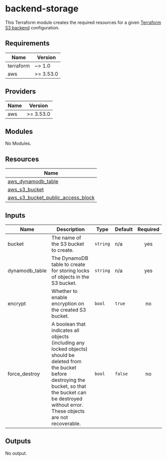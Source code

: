 # backend-storage

This Terraform module creates the required resources for a given
[Terraform S3 backend](https://www.terraform.io/docs/language/settings/backends/s3.html)
configuration.

<!--- BEGIN_TF_DOCS --->
## Requirements

| Name | Version |
|------|---------|
| terraform | ~> 1.0 |
| aws | >= 3.53.0 |

## Providers

| Name | Version |
|------|---------|
| aws | >= 3.53.0 |

## Modules

No Modules.

## Resources

| Name |
|------|
| [aws_dynamodb_table](https://registry.terraform.io/providers/hashicorp/aws/latest/docs/resources/dynamodb_table) |
| [aws_s3_bucket](https://registry.terraform.io/providers/hashicorp/aws/latest/docs/resources/s3_bucket) |
| [aws_s3_bucket_public_access_block](https://registry.terraform.io/providers/hashicorp/aws/latest/docs/resources/s3_bucket_public_access_block) |

## Inputs

| Name | Description | Type | Default | Required |
|------|-------------|------|---------|:--------:|
| bucket | The name of the S3 bucket to create. | `string` | n/a | yes |
| dynamodb\_table | The DynamoDB table to create for storing locks of objects in the S3 bucket. | `string` | n/a | yes |
| encrypt | Whether to enable encryption on the created S3 bucket. | `bool` | `true` | no |
| force\_destroy | A boolean that indicates all objects (including any locked objects) should be deleted from the bucket before destroying the bucket, so that the bucket can be destroyed without error. These objects are not recoverable. | `bool` | `false` | no |

## Outputs

No output.

<!--- END_TF_DOCS --->

